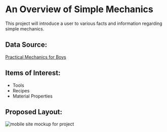 An Overview of Simple Mechanics
===============================
This project will introduce a user to various facts and information
regarding simple mechanics. 

Data Source:
------------
[Practical Mechanics for Boys](https://www.gutenberg.org/ebooks/22298)

Items of Interest:
------------------

- Tools
- Recipes
- Material Properties

Proposed Layout:
----------------
![mobile site mockup for project](/path/to/img.jpg "Title")

